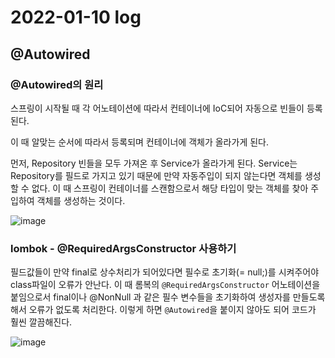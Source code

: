 # 2022-01-10 log

## @Autowired

### @Autowired의 원리

스프링이 시작될 때 각 어노테이션에 따라서 컨테이너에 IoC되어 자동으로 빈들이 등록된다.

이 때 알맞는 순서에 따라서 등록되며 컨테이너에 객체가 올라가게 된다.

먼저, Repository 빈들을 모두 가져온 후 Service가 올라가게 된다. Service는 Repository를 필드로 가지고 있기 때문에 만약 자동주입이 되지 않는다면 객체를 생성할 수 없다. 이 때 스프링이 컨테이너를 스캔함으로서 해당 타입이 맞는 객체를 찾아 주입하여 객체를 생성하는 것이다.

![image](https://user-images.githubusercontent.com/84966961/148718810-e77aa44c-14fc-401a-ab6b-1d662e2d1d26.png)

### lombok - @RequiredArgsConstructor 사용하기

필드값들이 만약 final로 상수처리가 되어있다면 필수로 초기화(= null;)를 시켜주어야 class파일이 오류가 안난다. 이 때 롬복의 `@RequiredArgsConstructor` 어노테이션을 붙임으로서 final이나 @NonNull 과 같은 필수 변수들을 초기화하여 생성자를 만들도록 해서 오류가 없도록 처리한다. 이렇게 하면 `@Autowired`을 붙이지 않아도 되어 코드가 훨씬 깔끔해진다.

![image](https://user-images.githubusercontent.com/84966961/148718942-d0176ccd-0091-480e-b84d-ca066277bad4.png)